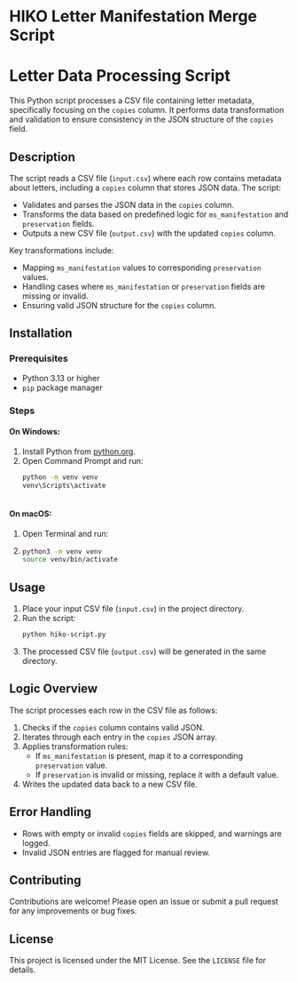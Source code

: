 # HIKO Letter Manifestation Merge Script
# Letter Data Processing Script

This Python script processes a CSV file containing letter metadata, specifically focusing on the `copies` column. It performs data transformation and validation to ensure consistency in the JSON structure of the `copies` field.

## Description

The script reads a CSV file (`input.csv`) where each row contains metadata about letters, including a `copies` column that stores JSON data. The script:
- Validates and parses the JSON data in the `copies` column.
- Transforms the data based on predefined logic for `ms_manifestation` and `preservation` fields.
- Outputs a new CSV file (`output.csv`) with the updated `copies` column.

Key transformations include:
- Mapping `ms_manifestation` values to corresponding `preservation` values.
- Handling cases where `ms_manifestation` or `preservation` fields are missing or invalid.
- Ensuring valid JSON structure for the `copies` column.

## Installation

### Prerequisites
- Python 3.13 or higher
- `pip` package manager

### Steps

#### On Windows:
1. Install Python from [python.org](https://www.python.org/downloads/).
2. Open Command Prompt and run:
   ```bash
   python -m venv venv
   venv\Scripts\activate
  
#### On macOS:
1. Open Terminal and run:
2. ```bash
   python3 -m venv venv
   source venv/bin/activate

## Usage

1. Place your input CSV file (`input.csv`) in the project directory.
2. Run the script:
   ```bash
   python hiko-script.py
   ```
3. The processed CSV file (`output.csv`) will be generated in the same directory.

## Logic Overview

The script processes each row in the CSV file as follows:
1. Checks if the `copies` column contains valid JSON.
2. Iterates through each entry in the `copies` JSON array.
3. Applies transformation rules:
   - If `ms_manifestation` is present, map it to a corresponding `preservation` value.
   - If `preservation` is invalid or missing, replace it with a default value.
4. Writes the updated data back to a new CSV file.

## Error Handling

- Rows with empty or invalid `copies` fields are skipped, and warnings are logged.
- Invalid JSON entries are flagged for manual review.

## Contributing

Contributions are welcome! Please open an issue or submit a pull request for any improvements or bug fixes.

## License

This project is licensed under the MIT License. See the `LICENSE` file for details.
